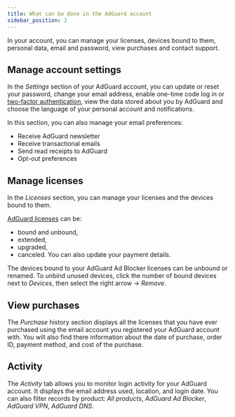 ```yaml
---
title: What can be done in the AdGuard account
sidebar_position: 2
---
```


In your account, you can manage your licenses, devices bound to them, personal data, email and password, view purchases and contact support.

## Manage account settings

In the *Settings* section of your AdGuard account, you can update or reset your password, change your email address, enable one-time code log in or [two-factor authentication](../2fa), view the data stored about you by AdGuard and choose the language of your personal account and notifications.

In this section, you can also manage your email preferences:

- Receive AdGuard newsletter
- Receive transactional emails
- Send read receipts to AdGuard
- Opt-out preferences

## Manage licenses

In the *Licenses* section, you can manage your licenses and the devices bound to them.

[AdGuard licenses](../../license/what-is) can be:

- bound and unbound,
- extended,
- upgraded,
- canceled.
You can also update your payment details.

The devices bound to your AdGuard Ad Blocker licenses can be unbound or renamed. To unbind unused devices, click the number of bound devices next to *Devices*, then select the right arrow -> *Remove*.

## View purchases

The *Purchase* history section displays all the licenses that you have ever purchased using the email account you registered your AdGuard account with. You will also find there information about the date of purchase, order ID, payment method, and cost of the purchase.

## Activity

The *Activity* tab allows you to monitor login activity for your AdGuard account. It displays the email address used, location, and login date. You can also filter records by product: *All products*, *AdGuard Ad Blocker*, *AdGuard VPN*, *AdGuard DNS*.
